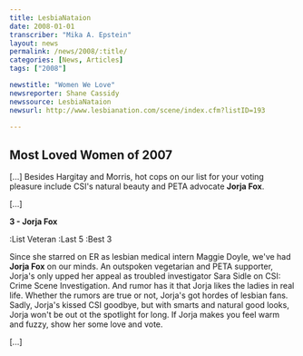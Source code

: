 ```yaml
---
title: LesbiaNataion
date: 2008-01-01
transcriber: "Mika A. Epstein"
layout: news
permalink: /news/2008/:title/
categories: [News, Articles]
tags: ["2008"]

newstitle: "Women We Love"
newsreporter: Shane Cassidy
newssource: LesbiaNataion
newsurl: http://www.lesbianation.com/scene/index.cfm?listID=193

---
```


## Most Loved Women of 2007

[...] Besides Hargitay and Morris, hot cops on our list for your voting pleasure include CSI's natural beauty and PETA advocate **Jorja Fox**.

[...]

**3 - Jorja Fox**

:List Veteran
:Last 5
:Best 3

Since she starred on ER as lesbian medical intern Maggie Doyle, we've had **Jorja Fox** on our minds. An outspoken vegetarian and PETA supporter, Jorja's only upped her appeal as troubled investigator Sara Sidle on CSI: Crime Scene Investigation. And rumor has it that Jorja likes the ladies in real life. Whether the rumors are true or not, Jorja's got hordes of lesbian fans. Sadly, Jorja's kissed CSI goodbye, but with smarts and natural good looks, Jorja won't be out ot the spotlight for long. If Jorja makes you feel warm and fuzzy, show her some love and vote.

[...]
